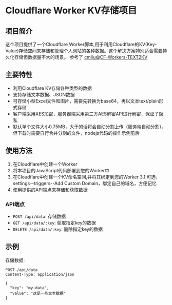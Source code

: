 # Cloudflare Worker KV存储项目

## 项目简介

这个项目提供了一个Cloudflare Worker脚本,用于利用Cloudflare的KV(Key-Value)存储空间来存储和管理个人网站的各种数据。这个解决方案特别适合需要持久化存储但数据量不大的场景。
参考了 [cmliu@CF-Workers-TEXT2KV](https://github.com/cmliu/CF-Workers-TEXT2KV)

## 主要特性

- 利用Cloudflare KV存储各种类型的数据
- 支持存储文本数据、JSON数据
- 可存储小型Excel文件和图片，需要先转换为base64，再以文本text/plain形式存储
- 客户端采用AES加密，服务器端采用第三方AES解密API进行解密，保证了隐私
- 默认单个文件大小0.75MB，大于的话将会自动分割上传（服务端自动分割），但下载时需要自行合并分割的文件，nodejs代码的操作示例见后

## 使用方法

1. 在Cloudflare中创建一个Worker
2. 将本项目的JavaScript代码部署到您的Worker中
3. 在Cloudflare中创建一个KV命名空间,并将其绑定到您的Worker
3.1.可选，settings--triggers--Add Custom Domain，绑定自己的域名，方便记忆 
5. 使用提供的API端点来存储和获取数据

### API端点

- `POST /api/data`: 存储数据
- `GET /api/data/:key`: 获取指定key的数据
- `DELETE /api/data/:key`: 删除指定key的数据

## 示例

存储数据:
```http
POST /api/data
Content-Type: application/json

{
  "key": "my-data",
  "value": "这是一些文本数据"
}
